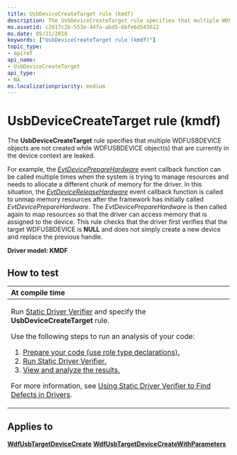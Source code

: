 ```yaml
---
title: UsbDeviceCreateTarget rule (kmdf)
description: The UsbDeviceCreateTarget rule specifies that multiple WDFUSBDEVICE objects are not created while WDFUSBDEVICE object(s) that are currently in the device context are leaked.
ms.assetid: c2617c2b-553e-44fa-abd5-6bfe6d545612
ms.date: 05/21/2018
keywords: ["UsbDeviceCreateTarget rule (kmdf)"]
topic_type:
- apiref
api_name:
- UsbDeviceCreateTarget
api_type:
- NA
ms.localizationpriority: medium
---
```


# UsbDeviceCreateTarget rule (kmdf)


The **UsbDeviceCreateTarget** rule specifies that multiple WDFUSBDEVICE objects are not created while WDFUSBDEVICE object(s) that are currently in the device context are leaked.

For example, the [*EvtDevicePrepareHardware*](/windows-hardware/drivers/ddi/wdfdevice/nc-wdfdevice-evt_wdf_device_prepare_hardware) event callback function can be called multiple times when the system is trying to manage resources and needs to allocate a different chunk of memory for the driver. In this situation, the [*EvtDeviceReleaseHardware*](/windows-hardware/drivers/ddi/wdfdevice/nc-wdfdevice-evt_wdf_device_release_hardware) event callback function is called to unmap memory resources after the framework has initially called *EvtDevicePrepareHardware*. The *EvtDevicePrepareHardware* is then called again to map resources so that the driver can access memory that is assigned to the device. This rule checks that the driver first verifies that the target WDFUSBDEVICE is **NULL** and does not simply create a new device and replace the previous handle.

**Driver model: KMDF**

How to test
-----------

<table>
<colgroup>
<col width="100%" />
</colgroup>
<thead>
<tr class="header">
<th align="left">At compile time</th>
</tr>
</thead>
<tbody>
<tr class="odd">
<td align="left"><p>Run <a href="https://docs.microsoft.com/windows-hardware/drivers/devtest/static-driver-verifier" data-raw-source="[Static Driver Verifier](./static-driver-verifier.md)">Static Driver Verifier</a> and specify the <strong>UsbDeviceCreateTarget</strong> rule.</p>
Use the following steps to run an analysis of your code:
<ol>
<li><a href="https://docs.microsoft.com/windows-hardware/drivers/devtest/using-static-driver-verifier-to-find-defects-in-drivers#preparing-your-source-code" data-raw-source="[Prepare your code (use role type declarations).](./using-static-driver-verifier-to-find-defects-in-drivers.md#preparing-your-source-code)">Prepare your code (use role type declarations).</a></li>
<li><a href="https://docs.microsoft.com/windows-hardware/drivers/devtest/using-static-driver-verifier-to-find-defects-in-drivers#running-static-driver-verifier" data-raw-source="[Run Static Driver Verifier.](./using-static-driver-verifier-to-find-defects-in-drivers.md#running-static-driver-verifier)">Run Static Driver Verifier.</a></li>
<li><a href="https://docs.microsoft.com/windows-hardware/drivers/devtest/using-static-driver-verifier-to-find-defects-in-drivers#viewing-and-analyzing-the-results" data-raw-source="[View and analyze the results.](./using-static-driver-verifier-to-find-defects-in-drivers.md#viewing-and-analyzing-the-results)">View and analyze the results.</a></li>
</ol>
<p>For more information, see <a href="https://docs.microsoft.com/windows-hardware/drivers/devtest/using-static-driver-verifier-to-find-defects-in-drivers" data-raw-source="[Using Static Driver Verifier to Find Defects in Drivers](./using-static-driver-verifier-to-find-defects-in-drivers.md)">Using Static Driver Verifier to Find Defects in Drivers</a>.</p></td>
</tr>
</tbody>
</table>

Applies to
----------

[**WdfUsbTargetDeviceCreate**](/windows-hardware/drivers/ddi/wdfusb/nf-wdfusb-wdfusbtargetdevicecreate)
[**WdfUsbTargetDeviceCreateWithParameters**](/windows-hardware/drivers/ddi/wdfusb/nf-wdfusb-wdfusbtargetdevicecreatewithparameters)
 

